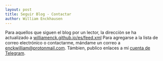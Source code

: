 ```yaml
---
layout: post
title: Seguir Blog - Contactar
author: William Enckhausen
---
```

Para aquellos que siguen el blog por un lector, la direcciòn se ha actualizado a <a href="https://williamenck.github.io/es/feed.xml">williamenck.github.io/es/feed.xml</a>  Para agregarse a la lista de correo electrónico o contactarme, mándame un correo a [enckwilliam@protonmail.com](mailto:enckwilliam@protonmail.com). Támbien, publico enlaces a mí [cuenta de Telegram](https://t.me/williamenck).
